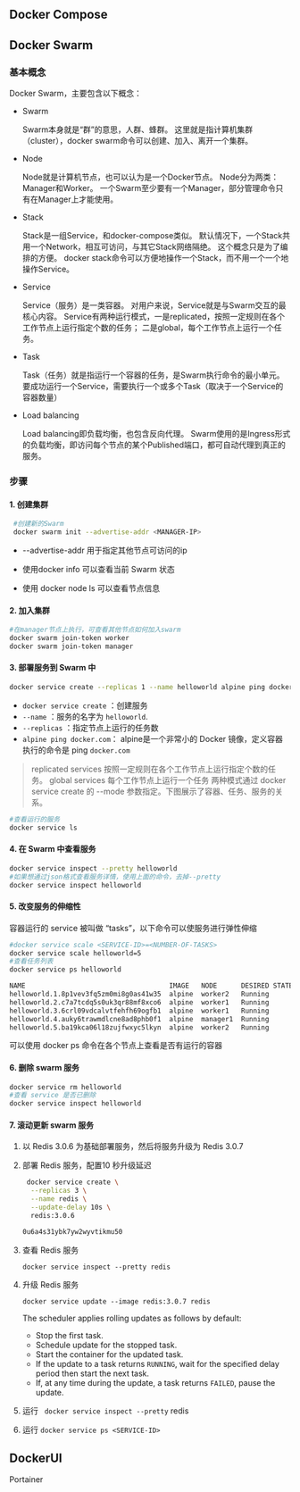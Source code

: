 ## Docker Compose



## Docker Swarm

### 基本概念

Docker Swarm，主要包含以下概念：

- Swarm

  Swarm本身就是“群”的意思，人群、蜂群。 这里就是指计算机集群（cluster），docker swarm命令可以创建、加入、离开一个集群。

- Node

  Node就是计算机节点，也可以认为是一个Docker节点。 Node分为两类：Manager和Worker。 一个Swarm至少要有一个Manager，部分管理命令只有在Manager上才能使用。 

- Stack

  Stack是一组Service，和docker-compose类似。 默认情况下，一个Stack共用一个Network，相互可访问，与其它Stack网络隔绝。 这个概念只是为了编排的方便。 docker stack命令可以方便地操作一个Stack，而不用一个一个地操作Service。

- Service

  Service（服务）是一类容器。 对用户来说，Service就是与Swarm交互的最核心内容。 Service有两种运行模式，一是replicated，按照一定规则在各个工作节点上运行指定个数的任务； 二是global，每个工作节点上运行一个任务。

- Task

  Task（任务）就是指运行一个容器的任务，是Swarm执行命令的最小单元。 要成功运行一个Service，需要执行一个或多个Task（取决于一个Service的容器数量）

- Load balancing

  Load balancing即负载均衡，也包含反向代理。 Swarm使用的是Ingress形式的负载均衡，即访问每个节点的某个Published端口，都可自动代理到真正的服务。

### 步骤

#### 1.  创建集群

```sh
 #创建新的Swarm
 docker swarm init --advertise-addr <MANAGER-IP>
```

- --advertise-addr 用于指定其他节点可访问的ip

- 使用docker info 可以查看当前 Swarm 状态
- 使用 docker node ls 可以查看节点信息

#### 2. 加入集群

```sh
#在manager节点上执行，可查看其他节点如何加入swarm
docker swarm join-token worker
docker swarm join-token manager
```

#### 3. 部署服务到 Swarm 中

```sh
docker service create --replicas 1 --name helloworld alpine ping docker.com
```

-  `docker service create` ：创建服务
- `--name` ：服务的名字为 `helloworld`.
- `--replicas` ：指定节点上运行的任务数
-  `alpine ping docker.com`： alpine是一个非常小的 Docker 镜像，定义容器执行的命令是 ping `docker.com`



> replicated services 按照一定规则在各个工作节点上运行指定个数的任务。
> global services 每个工作节点上运行一个任务
> 两种模式通过 docker service create 的 --mode 参数指定。下图展示了容器、任务、服务的关系。

```sh
#查看运行的服务
docker service ls
```

#### 4. 在 Swarm 中查看服务

```sh
docker service inspect --pretty helloworld
#如果想通过json格式查看服务详情，使用上面的命令，去掉--pretty
docker service inspect helloworld
```

#### 5. 改变服务的伸缩性

容器运行的 service 被叫做 “tasks”，以下命令可以使服务进行弹性伸缩

```sh
#docker service scale <SERVICE-ID>=<NUMBER-OF-TASKS>
docker service scale helloworld=5
#查看任务列表
docker service ps helloworld

NAME                                    IMAGE   NODE      DESIRED STATE  CURRENT STATE
helloworld.1.8p1vev3fq5zm0mi8g0as41w35  alpine  worker2   Running        Running 7 minutes
helloworld.2.c7a7tcdq5s0uk3qr88mf8xco6  alpine  worker1   Running        Running 24 seconds
helloworld.3.6crl09vdcalvtfehfh69ogfb1  alpine  worker1   Running        Running 24 seconds
helloworld.4.auky6trawmdlcne8ad8phb0f1  alpine  manager1  Running        Running 24 seconds
helloworld.5.ba19kca06l18zujfwxyc5lkyn  alpine  worker2   Running        Running 24 seconds
```

可以使用 docker ps 命令在各个节点上查看是否有运行的容器

#### 6. 删除 swarm 服务

```sh
docker service rm helloworld
#查看 service 是否已删除
docker service inspect helloworld
```

#### 7. 滚动更新 swarm 服务

1. 以 Redis 3.0.6 为基础部署服务，然后将服务升级为 Redis 3.0.7

2. 部署 Redis 服务，配置10 秒升级延迟

   ```sh
    docker service create \
     --replicas 3 \
     --name redis \
     --update-delay 10s \
     redis:3.0.6
   
   0u6a4s31ybk7yw2wyvtikmu50
   ```

3. 查看 Redis 服务

   ```
   docker service inspect --pretty redis
   ```

4. 升级 Redis 服务

   ```
   docker service update --image redis:3.0.7 redis
   ```

   The scheduler applies rolling updates as follows by default:

   - Stop the first task.
   - Schedule update for the stopped task.
   - Start the container for the updated task.
   - If the update to a task returns `RUNNING`, wait for the specified delay period then start the next task.
   - If, at any time during the update, a task returns `FAILED`, pause the update.

5. 运行  ` docker service inspect --pretty` redis
6. 运行  `docker service ps <SERVICE-ID>`

## DockerUI

Portainer
